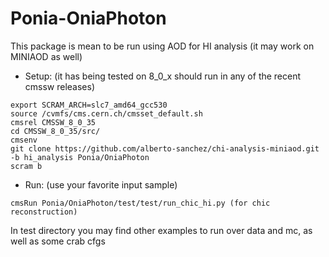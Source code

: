 # Ponia-OniaPhoton

This package is mean to be run using AOD for HI analysis (it may work on MINIAOD as well)

* Setup: (it has being tested on 8_0_x should run in any of the recent cmssw releases)

```
export SCRAM_ARCH=slc7_amd64_gcc530
source /cvmfs/cms.cern.ch/cmsset_default.sh
cmsrel CMSSW_8_0_35
cd CMSSW_8_0_35/src/
cmsenv
git clone https://github.com/alberto-sanchez/chi-analysis-miniaod.git -b hi_analysis Ponia/OniaPhoton
scram b

```

* Run: (use your favorite input sample)

```
cmsRun Ponia/OniaPhoton/test/test/run_chic_hi.py (for chic reconstruction)
```

In test directory you may find other examples to run over data and mc, as well as some crab cfgs
